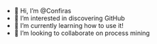- 👋 Hi, I’m @Confiras
- 👀 I’m interested in discovering GitHub
- 🌱 I’m currently learning how to use it!
- 💞️ I’m looking to collaborate on process mining
<!---
Confiras/Confiras is a ✨ special ✨ repository because its `README.md` (this file) appears on your GitHub profile.
You can click the Preview link to take a look at your changes.
--->

